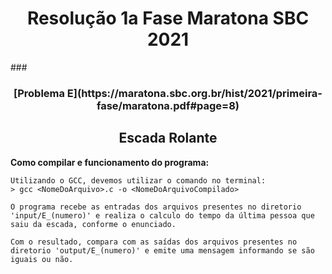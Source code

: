 <h1 align="center">Resolução 1a Fase Maratona SBC 2021</h1>
###
<h3 align="center">[Problema E](https://maratona.sbc.org.br/hist/2021/primeira-fase/maratona.pdf#page=8)</h3>
<h2 align="center">Escada Rolante</h2>

**Como compilar e funcionamento do programa:**

```
Utilizando o GCC, devemos utilizar o comando no terminal:
> gcc <NomeDoArquivo>.c -o <NomeDoArquivoCompilado>

```
```
O programa recebe as entradas dos arquivos presentes no diretorio 'input/E_(numero)' e realiza o calculo do tempo da última pessoa que saiu da escada, conforme o enunciado.

Com o resultado, compara com as saídas dos arquivos presentes no diretorio 'output/E_(numero)' e emite uma mensagem informando se são iguais ou não.
```

